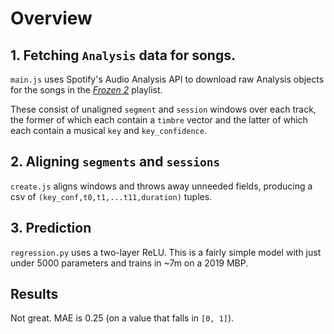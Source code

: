 # Overview

## 1. Fetching `Analysis` data for songs.
`main.js` uses Spotify's Audio Analysis API to download raw Analysis objects for the songs in the [_Frozen 2_](https://open.spotify.com/playlist/37i9dQZF1DXeapRjZhqZ07) playlist.

These consist of unaligned `segment` and `session` windows over each track, the former of which each contain a `timbre` vector and the latter of which each contain a musical `key` and `key_confidence`.

## 2. Aligning `segments` and `sessions`
`create.js` aligns windows and throws away unneeded fields, producing a csv of `(key_conf,t0,t1,...t11,duration)` tuples.

## 3. Prediction
`regression.py` uses a two-layer ReLU. This is a fairly simple model with just under 5000 parameters and trains in ~7m on a 2019 MBP.

## Results
Not great. MAE is 0.25 (on a value that falls in `[0, 1]`).
